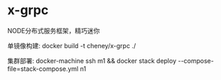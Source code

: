 # x-grpc
NODE分布式服务框架，精巧迷你

单镜像构建: docker build -t cheney/x-grpc ./

集群部署: docker-machine ssh m1 && docker stack deploy --compose-file=stack-compose.yml n1
